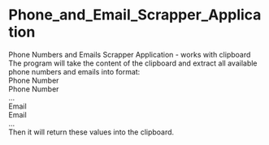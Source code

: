 # Phone_and_Email_Scrapper_Application
Phone Numbers and Emails Scrapper Application - works with clipboard <br />
The program will take the content of the clipboard and extract all available phone numbers and emails into format:
<br />
Phone Number <br />
Phone Number <br />
... <br />
Email <br />
Email <br />
... <br />
Then it will return these values into the clipboard.
